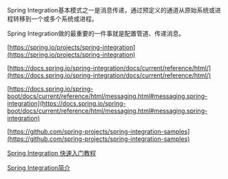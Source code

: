 Spring Integration基本模式之一是消息传递，通过预定义的通道从原始系统或进程转移到一个或多个系统或进程。

Spring Integration做的最重要的一件事就是配置管道、传递消息。

[https://spring.io/projects/spring-integration](https://spring.io/projects/spring-integration)

[https://docs.spring.io/spring-integration/docs/current/reference/html/](https://docs.spring.io/spring-integration/docs/current/reference/html/)

[https://docs.spring.io/spring-boot/docs/current/reference/html/messaging.html#messaging.spring-integration](https://docs.spring.io/spring-boot/docs/current/reference/html/messaging.html#messaging.spring-integration)

[https://github.com/spring-projects/spring-integration-samples](https://github.com/spring-projects/spring-integration-samples)

[Spring Integration 快速入门教程](https://blog.csdn.net/neweastsun/article/details/126726796)

[Spring Integration简介](https://www.tony-bro.com/posts/1578338213/index.html)
